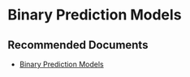   <properties
	pageTitle="apply auto - in-built machine learning model - binary prediction"
	description="apply auto - in-built machine learning model - binary prediction"
	service="microsoft.PowerBIDedicated"
	resource="capacities"
	authors="pjfreitas"
	ms.author="pfreitas"	
	displayOrder="240"
	selfHelpType="generic"
	supportTopicIds="32633799"
	productPesIds="16334"
	cloudEnvironments="public, MoonCake, fairfax" 
	articleId="52fcd13b-9a90-57bb-b980-5ad6d93b1167"
/>

# Binary Prediction Models

## **Recommended Documents**

* [Binary Prediction Models](https://docs.microsoft.com/power-bi/service-machine-learning-automated#binary-prediction-models)
